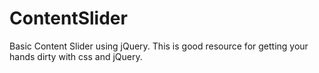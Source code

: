 # ContentSlider
Basic Content Slider using jQuery.
This is good resource for getting your hands dirty with css and jQuery.

